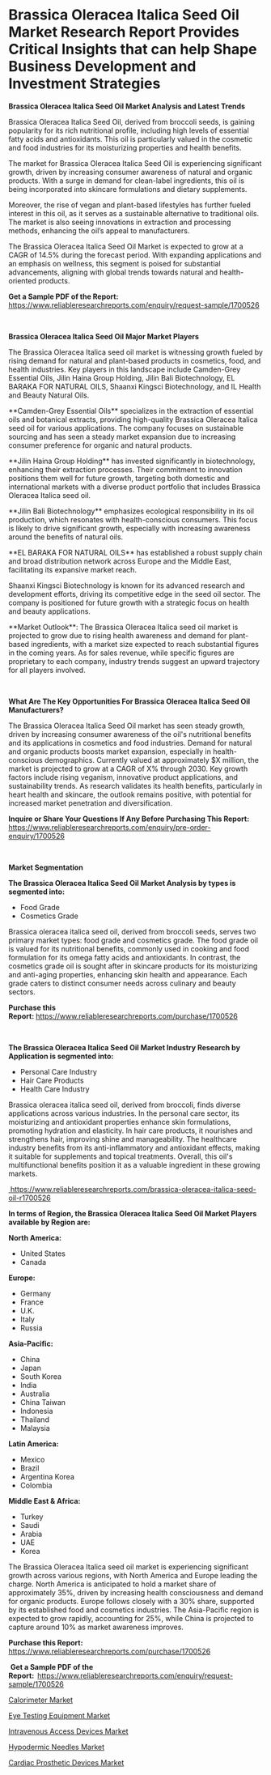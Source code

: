 <p><h1>Brassica Oleracea Italica Seed Oil Market Research Report Provides Critical Insights that can help Shape Business Development and Investment Strategies</h1></p><p><strong>Brassica Oleracea Italica Seed Oil Market Analysis and Latest Trends</strong></p>
<p><p>Brassica Oleracea Italica Seed Oil, derived from broccoli seeds, is gaining popularity for its rich nutritional profile, including high levels of essential fatty acids and antioxidants. This oil is particularly valued in the cosmetic and food industries for its moisturizing properties and health benefits. </p><p>The market for Brassica Oleracea Italica Seed Oil is experiencing significant growth, driven by increasing consumer awareness of natural and organic products. With a surge in demand for clean-label ingredients, this oil is being incorporated into skincare formulations and dietary supplements. </p><p>Moreover, the rise of vegan and plant-based lifestyles has further fueled interest in this oil, as it serves as a sustainable alternative to traditional oils. The market is also seeing innovations in extraction and processing methods, enhancing the oil’s appeal to manufacturers. </p><p>The Brassica Oleracea Italica Seed Oil Market is expected to grow at a CAGR of 14.5% during the forecast period. With expanding applications and an emphasis on wellness, this segment is poised for substantial advancements, aligning with global trends towards natural and health-oriented products.</p></p>
<p><strong>Get a Sample PDF of the Report:&nbsp;</strong> <a href="https://www.reliableresearchreports.com/enquiry/request-sample/1700526?utm_campaign=2662&utm_medium=2&utm_source=Github&utm_content=ia&utm_term=07042025&utm_id=brassica-oleracea-italica-seed-oil">https://www.reliableresearchreports.com/enquiry/request-sample/1700526</a></p>
<p>&nbsp;</p>
<p><strong>Brassica Oleracea Italica Seed Oil Major Market Players</strong></p>
<p><p>The Brassica Oleracea Italica seed oil market is witnessing growth fueled by rising demand for natural and plant-based products in cosmetics, food, and health industries. Key players in this landscape include Camden-Grey Essential Oils, Jilin Haina Group Holding, Jilin Bali Biotechnology, EL BARAKA FOR NATURAL OILS, Shaanxi Kingsci Biotechnology, and IL Health and Beauty Natural Oils.</p><p>**Camden-Grey Essential Oils** specializes in the extraction of essential oils and botanical extracts, providing high-quality Brassica Oleracea Italica seed oil for various applications. The company focuses on sustainable sourcing and has seen a steady market expansion due to increasing consumer preference for organic and natural products. </p><p>**Jilin Haina Group Holding** has invested significantly in biotechnology, enhancing their extraction processes. Their commitment to innovation positions them well for future growth, targeting both domestic and international markets with a diverse product portfolio that includes Brassica Oleracea Italica seed oil.</p><p>**Jilin Bali Biotechnology** emphasizes ecological responsibility in its oil production, which resonates with health-conscious consumers. This focus is likely to drive significant growth, especially with increasing awareness around the benefits of natural oils.</p><p>**EL BARAKA FOR NATURAL OILS** has established a robust supply chain and broad distribution network across Europe and the Middle East, facilitating its expansive market reach. </p><p>Shaanxi Kingsci Biotechnology is known for its advanced research and development efforts, driving its competitive edge in the seed oil sector. The company is positioned for future growth with a strategic focus on health and beauty applications.</p><p>**Market Outlook**: The Brassica Oleracea Italica seed oil market is projected to grow due to rising health awareness and demand for plant-based ingredients, with a market size expected to reach substantial figures in the coming years. As for sales revenue, while specific figures are proprietary to each company, industry trends suggest an upward trajectory for all players involved.</p></p>
<p>&nbsp;</p>
<p><strong>What Are The Key Opportunities For Brassica Oleracea Italica Seed Oil Manufacturers?</strong></p>
<p><p>The Brassica Oleracea Italica Seed Oil market has seen steady growth, driven by increasing consumer awareness of the oil's nutritional benefits and its applications in cosmetics and food industries. Demand for natural and organic products boosts market expansion, especially in health-conscious demographics. Currently valued at approximately $X million, the market is projected to grow at a CAGR of X% through 2030. Key growth factors include rising veganism, innovative product applications, and sustainability trends. As research validates its health benefits, particularly in heart health and skincare, the outlook remains positive, with potential for increased market penetration and diversification.</p></p>
<p><strong>Inquire or Share Your Questions If Any Before Purchasing This Report:</strong> <a href="https://www.reliableresearchreports.com/enquiry/pre-order-enquiry/1700526?utm_campaign=2662&utm_medium=2&utm_source=Github&utm_content=ia&utm_term=07042025&utm_id=brassica-oleracea-italica-seed-oil">https://www.reliableresearchreports.com/enquiry/pre-order-enquiry/1700526</a></p>
<p>&nbsp;</p>
<p><strong>Market Segmentation</strong></p>
<p><strong>The Brassica Oleracea Italica Seed Oil Market Analysis by types is segmented into:</strong></p>
<p><ul><li>Food Grade</li><li>Cosmetics Grade</li></ul></p>
<p><p>Brassica oleracea italica seed oil, derived from broccoli seeds, serves two primary market types: food grade and cosmetics grade. The food grade oil is valued for its nutritional benefits, commonly used in cooking and food formulation for its omega fatty acids and antioxidants. In contrast, the cosmetics grade oil is sought after in skincare products for its moisturizing and anti-aging properties, enhancing skin health and appearance. Each grade caters to distinct consumer needs across culinary and beauty sectors.</p></p>
<p><strong>Purchase this Report:&nbsp;</strong><a href="https://www.reliableresearchreports.com/purchase/1700526?utm_campaign=2662&utm_medium=2&utm_source=Github&utm_content=ia&utm_term=07042025&utm_id=brassica-oleracea-italica-seed-oil">https://www.reliableresearchreports.com/purchase/1700526</a></p>
<p>&nbsp;</p>
<p><strong>The Brassica Oleracea Italica Seed Oil Market Industry Research by Application is segmented into:</strong></p>
<p><ul><li>Personal Care Industry</li><li>Hair Care Products</li><li>Health Care Industry</li></ul></p>
<p><p>Brassica oleracea italica seed oil, derived from broccoli, finds diverse applications across various industries. In the personal care sector, its moisturizing and antioxidant properties enhance skin formulations, promoting hydration and elasticity. In hair care products, it nourishes and strengthens hair, improving shine and manageability. The healthcare industry benefits from its anti-inflammatory and antioxidant effects, making it suitable for supplements and topical treatments. Overall, this oil's multifunctional benefits position it as a valuable ingredient in these growing markets.</p></p>
<p><a href="https://www.reliableresearchreports.com/brassica-oleracea-italica-seed-oil-r1700526?utm_campaign=2662&utm_medium=2&utm_source=Github&utm_content=ia&utm_term=07042025&utm_id=brassica-oleracea-italica-seed-oil">&nbsp;https://www.reliableresearchreports.com/brassica-oleracea-italica-seed-oil-r1700526</a></p>
<p><strong>In terms of Region, the Brassica Oleracea Italica Seed Oil Market Players available by Region are:</strong></p>
<p>
    <p> <strong> North America: </strong>
        <ul>
            <li>United States</li>
            <li>Canada</li>
        </ul>
        </p> 
    <p> <strong> Europe: </strong>
        <ul>
            <li>Germany</li>
            <li>France</li>
            <li>U.K.</li>
            <li>Italy</li>
            <li>Russia</li>
        </ul>
        </p> 
    <p> <strong> Asia-Pacific: </strong>
        <ul>
            <li>China</li>
            <li>Japan</li>
            <li>South Korea</li>
            <li>India</li>
            <li>Australia</li>
            <li>China Taiwan</li>
            <li>Indonesia</li>
            <li>Thailand</li>
            <li>Malaysia</li>
        </ul>
        </p> 
    <p> <strong> Latin America: </strong>
        <ul>
            <li>Mexico</li>
            <li>Brazil</li>
            <li>Argentina Korea</li>
            <li>Colombia</li>
        </ul>
        </p> 
    <p> <strong> Middle East & Africa: </strong>
        <ul>
            <li>Turkey</li>
            <li>Saudi</li>
            <li>Arabia</li>
            <li>UAE</li>
            <li>Korea</li>
        </ul>
    </p>
    </p>
<p><p>The Brassica Oleracea Italica seed oil market is experiencing significant growth across various regions, with North America and Europe leading the charge. North America is anticipated to hold a market share of approximately 35%, driven by increasing health consciousness and demand for organic products. Europe follows closely with a 30% share, supported by its established food and cosmetics industries. The Asia-Pacific region is expected to grow rapidly, accounting for 25%, while China is projected to capture around 10% as market awareness improves.</p></p>
<p><strong>Purchase this Report: </strong><a href="https://www.reliableresearchreports.com/purchase/1700526?utm_campaign=2662&utm_medium=2&utm_source=Github&utm_content=ia&utm_term=07042025&utm_id=brassica-oleracea-italica-seed-oil">https://www.reliableresearchreports.com/purchase/1700526</a></p>
<p>&nbsp;<strong>Get a Sample PDF of the Report:&nbsp;&nbsp;</strong><a href="https://www.reliableresearchreports.com/enquiry/request-sample/1700526?utm_campaign=2662&utm_medium=2&utm_source=Github&utm_content=ia&utm_term=07042025&utm_id=brassica-oleracea-italica-seed-oil">https://www.reliableresearchreports.com/enquiry/request-sample/1700526</a></p>
<p><strong></strong></p>
<p><p><a href="https://www.linkedin.com/pulse/thorough-analysis-calorimeter-market-itsindustrys-growth-ymkle?utm_campaign=2662&utm_medium=2&utm_source=Github&utm_content=ia&utm_term=07042025&utm_id=brassica-oleracea-italica-seed-oil">Calorimeter Market</a></p><p><a href="https://www.linkedin.com/pulse/eye-testing-equipment-market-size-2025-2032-technology-deployment-dudqe?utm_campaign=2662&utm_medium=2&utm_source=Github&utm_content=ia&utm_term=07042025&utm_id=brassica-oleracea-italica-seed-oil">Eye Testing Equipment Market</a></p><p><a href="https://www.linkedin.com/pulse/intravenous-access-devices-market-growth-forecast-global-dqdve?utm_campaign=2662&utm_medium=2&utm_source=Github&utm_content=ia&utm_term=07042025&utm_id=brassica-oleracea-italica-seed-oil">Intravenous Access Devices Market</a></p><p><a href="https://www.linkedin.com/pulse/comprehensive-analysis-hypodermic-needles-marketpresented-macro-fzqve?utm_campaign=2662&utm_medium=2&utm_source=Github&utm_content=ia&utm_term=07042025&utm_id=brassica-oleracea-italica-seed-oil">Hypodermic Needles Market</a></p><p><a href="https://www.linkedin.com/pulse/future-growth-revenue-analysis-cardiac-prosthetic-devices-market-big2e?utm_campaign=2662&utm_medium=2&utm_source=Github&utm_content=ia&utm_term=07042025&utm_id=brassica-oleracea-italica-seed-oil">Cardiac Prosthetic Devices Market</a></p></p>
